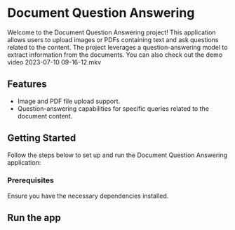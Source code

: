 # Document Question Answering

Welcome to the Document Question Answering project! This application allows users to upload images or PDFs containing text and ask questions related to the content. The project leverages a question-answering model to extract information from the documents.
You can also check out the demo video 2023-07-10 09-16-12.mkv
## Features

- Image and PDF file upload support.
- Question-answering capabilities for specific queries related to the document content.

## Getting Started

Follow the steps below to set up and run the Document Question Answering application:

### Prerequisites

Ensure you have the necessary dependencies installed. 

## Run the app

```bash streamlit run app.py


